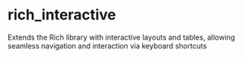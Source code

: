 # rich_interactive
Extends the Rich library with interactive layouts and tables, allowing seamless navigation and interaction via keyboard shortcuts
